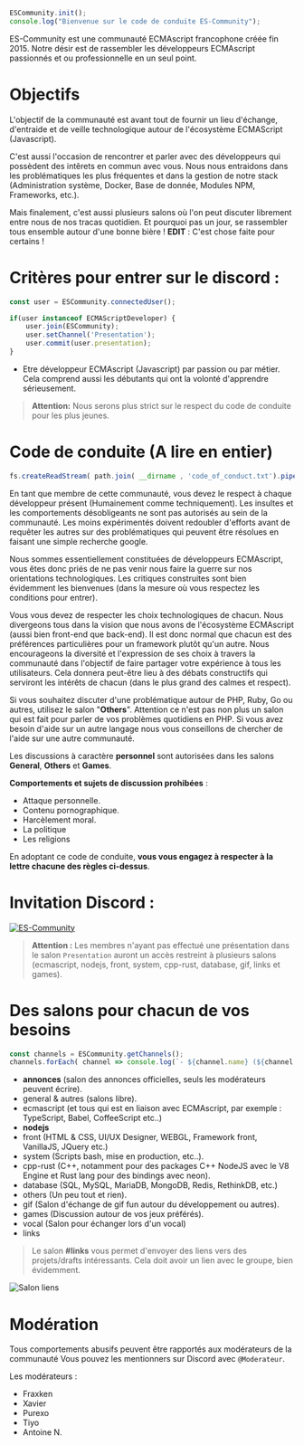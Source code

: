 ```javascript
ESCommunity.init();
console.log("Bienvenue sur le code de conduite ES-Community");
```

ES-Community est une communauté ECMAscript francophone créée fin 2015. Notre désir est de rassembler les développeurs ECMAscript passionnés et ou professionnelle en un seul point.

# Objectifs 

L'objectif de la communauté est avant tout de fournir un lieu d'échange, d'entraide et de veille technologique autour de l'écosystème ECMAScript (Javascript).

C'est aussi l'occasion de rencontrer et parler avec des développeurs qui possèdent des intêrets en commun avec vous. Nous nous entraidons dans les problématiques les plus fréquentes et dans la gestion de notre stack (Administration système, Docker, Base de donnée, Modules NPM, Frameworks, etc.). 

Mais finalement, c'est aussi plusieurs salons où l'on peut discuter librement entre nous de nos tracas quotidien. Et pourquoi pas un jour, se rassembler tous ensemble autour d'une bonne bière !
**EDIT** : C'est chose faite pour certains !

# Critères pour entrer sur le discord : 

```javascript
const user = ESCommunity.connectedUser(); 

if(user instanceof ECMAScriptDeveloper) {
    user.join(ESCommunity);
    user.setChannel('Presentation');
    user.commit(user.presentation);
}
```

- Etre développeur ECMAscript (Javascript) par passion ou par métier. Cela comprend aussi les débutants qui ont la volonté d'apprendre sérieusement.

> **Attention:** Nous serons plus strict sur le respect du code de conduite pour les plus jeunes.

# Code de conduite (A lire en entier)

```javascript
fs.createReadStream( path.join( __dirname , 'code_of_conduct.txt').pipe(process.stdout);
```

En tant que membre de cette communauté, vous devez le respect à chaque développeur présent (Humainement comme techniquement). Les insultes et les comportements désobligeants ne sont pas autorisés au sein de la communauté. Les moins expérimentés doivent redoubler d'efforts avant de requêter les autres sur des problématiques qui peuvent être résolues en faisant une simple recherche google. 

Nous sommes essentiellement constituées de développeurs ECMAscript, vous êtes donc priés de ne pas venir nous faire la guerre sur nos orientations technologiques. Les critiques construites sont bien évidemment les bienvenues (dans la mesure où vous respectez les conditions pour entrer).

Vous vous devez de respecter les choix technologiques de chacun. Nous divergeons tous dans la vision que nous avons de l'écosystème ECMAscript (aussi bien front-end que back-end). Il est donc normal que chacun est des préférences particulières pour un framework plutôt qu'un autre. Nous encourageons la diversité et l'expression de ses choix à travers la communauté dans l'objectif de faire partager votre expérience à tous les utilisateurs. Cela donnera peut-être lieu à des débats constructifs qui serviront les intérêts de chacun (dans le plus grand des calmes et respect).

Si vous souhaitez discuter d'une problématique autour de PHP, Ruby, Go ou autres, utilisez le salon "**Others**". Attention ce n'est pas non plus un salon qui est fait pour parler de vos problèmes quotidiens en PHP. Si vous avez besoin d'aide sur un autre langage nous vous conseillons de chercher de l'aide sur une autre communauté.

Les discussions à caractère **personnel** sont autorisées dans les salons **General**, **Others** et **Games**. 

**Comportements et sujets de discussion prohibées** : 

- Attaque personnelle. 
- Contenu pornographique. 
- Harcèlement moral.
- La politique
- Les religions

En adoptant ce code de conduite, **vous vous engagez à respecter à la lettre chacune des règles ci-dessus**. 

# Invitation Discord : 

[![ES-Community](https://discordapp.com/api/guilds/157205145669599233/embed.png?style=banner2)](https://discord.gg/DTRKewP)

> **Attention :** Les membres n'ayant pas effectué une présentation dans le salon `Presentation` auront un accès restreint à plusieurs salons (ecmascript, nodejs, front, system, cpp-rust, database, gif, links et games).

# Des salons pour chacun de vos besoins  

```javascript
const channels = ESCommunity.getChannels(); 
channels.forEach( channel => console.log(`- ${channel.name} (${channel.description})`) );
```

- **annonces** (salon des annonces officielles, seuls les modérateurs peuvent écrire).
- general & autres (salons libre).
- ecmascript (et tous qui est en liaison avec ECMAscript, par exemple : TypeScript, Babel, CoffeeScript etc..) 
- **nodejs**
- front (HTML & CSS, UI/UX Designer, WEBGL, Framework front, VanillaJS, JQuery etc.) 
- system (Scripts bash, mise en production, etc..).
- cpp-rust (C++, notamment pour des packages C++ NodeJS avec le V8 Engine et Rust lang pour des bindings avec neon).
- database (SQL, MySQL, MariaDB, MongoDB, Redis, RethinkDB, etc.) 
- others (Un peu tout et rien).
- gif (Salon d'échange de gif fun autour du développement ou autres).
- games (Discussion autour de vos jeux préférés).
- vocal (Salon pour échanger lors d'un vocal)
- links

> Le salon **#links** vous permet d'envoyer des liens vers des projets/drafts intéressants. Cela doit avoir un lien avec le groupe, bien évidemment. 

![Salon liens](https://i.imgur.com/Vs09TyU.png)

# Modération  

Tous comportements abusifs peuvent être rapportés aux modérateurs de la communauté Vous pouvez les mentionners sur Discord avec `@Moderateur`.

Les modérateurs : 

- Fraxken
- Xavier
- Purexo
- Tiyo
- Antoine N.

